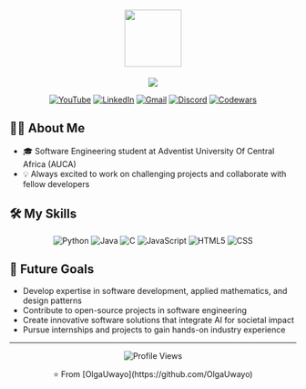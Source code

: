 <h1 align="center">
  <img src="https://media.giphy.com/media/M9gbBd9nbDrOTu1Mqx/giphy.gif" width="100"/>
</h1>

<p align="center">
  <a href="https://github.com/DenverCoder1/readme-typing-svg"><img src="https://readme-typing-svg.herokuapp.com?lines=Hi,+I'm+Olga+Uwayo;Software+Engineering+Student;Aspiring+Software+Developer;Data+Enthusiast;&center=true&width=380&height=45"></a>
</p>

<p align="center">
  <a href="[https://www.youtub ](https://www.youtube.com/@olgauwayo)"><img src="https://img.shields.io/badge/YouTube-FF0000?style=for-the-badge&logo=youtube&logoColor=white" alt="YouTube"/></a>
  <a href="https://www.linkedin.com/in/olga-uwayo-5a9aa7213?utm_source=share&utm_campaign=share_via&utm_content=profile&utm_medium=ios_app"><img src="https://img.shields.io/badge/LinkedIn-0077B5?style=for-the-badge&logo=linkedin&logoColor=white" alt="LinkedIn"/></a>
  <a href="mailto:uwayoolga@gmail.com"><img src="https://img.shields.io/badge/Gmail-D14836?style=for-the-badge&logo=gmail&logoColor=white" alt="Gmail"/></a>
  <a href="https://discord.com/users/1204667262553034807"><img src="https://img.shields.io/badge/Discord-5865F2?style=for-the-badge&logo=discord&logoColor=white" alt="Discord"/></a>
  <a href="https://www.codewars.com/users/UwayoOlga"><img src="https://img.shields.io/badge/Codewars-B1361E?style=for-the-badge&logo=codewars&logoColor=white" alt="Codewars"/></a>
</p>

## 👨‍💻 About Me

- 🎓 Software Engineering student at Adventist University Of Central Africa (AUCA) 
- 💡 Always excited to work on challenging projects and collaborate with fellow developers 

## 🛠 My Skills

<p align="center">
  <img src="https://img.shields.io/badge/Python-3776AB?style=for-the-badge&logo=python&logoColor=white" alt="Python"/>
  <img src="https://img.shields.io/badge/Java-ED8B00?style=for-the-badge&logo=java&logoColor=white" alt="Java"/>
  <img src="https://img.shields.io/badge/C-00599C?style=for-the-badge&logo=c&logoColor=white" alt="C"/>
  <img src="https://img.shields.io/badge/JavaScript-F7DF1E?style=for-the-badge&logo=javascript&logoColor=black" alt="JavaScript"/>
  <img src="https://img.shields.io/badge/HTML5-E34F26?style=for-the-badge&logo=html5&logoColor=white" alt="HTML5"/>
  <img src="https://img.shields.io/badge/CSS-1572B6?style=for-the-badge&logo=css&logoColor=white" alt="CSS"/>
</p>

## 🎯 Future Goals

- Develop expertise in software development, applied mathematics, and design patterns
- Contribute to open-source projects in software engineering 
- Create innovative software solutions that integrate AI for societal impact
- Pursue internships and projects to gain hands-on industry experience

---

<p align="center">
  <img src="https://komarev.com/ghpvc/?username=OlgaUwayo&label=Profile%20views&color=0e75b6&style=flat" alt="Profile Views" />
</p>

<p align="center">⭐ From [OlgaUwayo](https://github.com/OlgaUwayo)</p>
